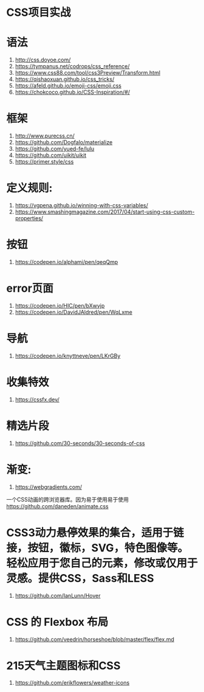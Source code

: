 CSS项目实战
===================================

# 语法
1. http://css.doyoe.com/
2. https://tympanus.net/codrops/css_reference/
3. https://www.css88.com/tool/css3Preview/Transform.html
4. https://qishaoxuan.github.io/css_tricks/
5. https://afeld.github.io/emoji-css/emoji.css
6. https://chokcoco.github.io/CSS-Inspiration/#/

# 框架
1. http://www.purecss.cn/
2. https://github.com/Dogfalo/materialize
3. https://github.com/yued-fe/lulu
4. https://github.com/uikit/uikit
5. https://primer.style/css

# 定义规则:
1. https://vgpena.github.io/winning-with-css-variables/
2. https://www.smashingmagazine.com/2017/04/start-using-css-custom-properties/

# 按钮
1. https://codepen.io/alphami/pen/qeqQmp

# error页面
1. https://codepen.io/HIC/pen/bXwvjp
2. https://codepen.io/DavidJAldred/pen/WqLxme

# 导航
1. https://codepen.io/knyttneve/pen/LKrGBy

# 收集特效
1. https://cssfx.dev/

# 精选片段
1. https://github.com/30-seconds/30-seconds-of-css

# 渐变:
1. https://webgradients.com/

一个CSS动画的跨浏览器库。因为易于使用易于使用
https://github.com/daneden/animate.css

# CSS3动力悬停效果的集合，适用于链接，按钮，徽标，SVG，特色图像等。轻松应用于您自己的元素，修改或仅用于灵感。提供CSS，Sass和LESS
1. https://github.com/IanLunn/Hover

# CSS 的 Flexbox 布局
1. https://github.com/veedrin/horseshoe/blob/master/flex/flex.md

# 215天气主题图标和CSS
1. https://github.com/erikflowers/weather-icons
